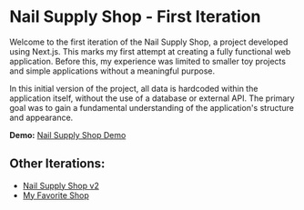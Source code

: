 # Nail Supply Shop - First Iteration

Welcome to the first iteration of the Nail Supply Shop, a project developed using Next.js. This marks my first attempt at creating a fully functional web application. Before this, my experience was limited to smaller toy projects and simple applications without a meaningful purpose.

In this initial version of the project, all data is hardcoded within the application itself, without the use of a database or external API. The primary goal was to gain a fundamental understanding of the application's structure and appearance.

**Demo:** [Nail Supply Shop Demo](https://nail-supply-shop.vercel.app/)

## Other Iterations:

- [Nail Supply Shop v2](https://github.com/ledminh/nail-supply-shop-v2)
- [My Favorite Shop](https://github.com/ledminh/my-favorite-shop)
